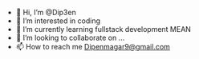 - 👋 Hi, I’m @Dip3en
- 👀 I’m interested in coding
- 🌱 I’m currently learning fullstack development MEAN
- 💞️ I’m looking to collaborate on ...
- 📫 How to reach me Dipenmagar9@gmail.com

<!---
Dip3en/Dip3en is a ✨ special ✨ repository because its `README.md` (this file) appears on your GitHub profile.
You can click the Preview link to take a look at your changes.
--->
